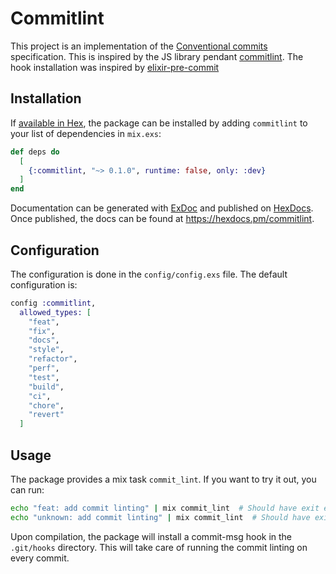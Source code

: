 # Commitlint

This project is an implementation of the [Conventional commits](https://www.conventionalcommits.org/en/v1.0.0/) 
specification.
This is inspired by the JS library pendant [commitlint](https://www.npmjs.com/package/commitlint).
The hook installation was inspired by [elixir-pre-commit](https://github.com/dwyl/elixir-pre-commit)

## Installation

If [available in Hex](https://hex.pm/docs/publish), the package can be installed
by adding `commitlint` to your list of dependencies in `mix.exs`:

```elixir
def deps do
  [
    {:commitlint, "~> 0.1.0", runtime: false, only: :dev}
  ]
end
```

Documentation can be generated with [ExDoc](https://github.com/elixir-lang/ex_doc)
and published on [HexDocs](https://hexdocs.pm). Once published, the docs can
be found at <https://hexdocs.pm/commitlint>.

## Configuration

The configuration is done in the `config/config.exs` file. The default configuration is:

```elixir
config :commitlint,
  allowed_types: [
    "feat",
    "fix",
    "docs",
    "style",
    "refactor",
    "perf",
    "test",
    "build",
    "ci",
    "chore",
    "revert"
  ]
```

## Usage

The package provides a mix task `commit_lint`. If you want to try it out, you can run:

```bash
echo "feat: add commit linting" | mix commit_lint  # Should have exit error 0
echo "unknown: add commit linting" | mix commit_lint  # Should have exit error 1
```

Upon compilation, the package will install a commit-msg hook in the `.git/hooks` directory. This will take care of
running the commit linting on every commit.
